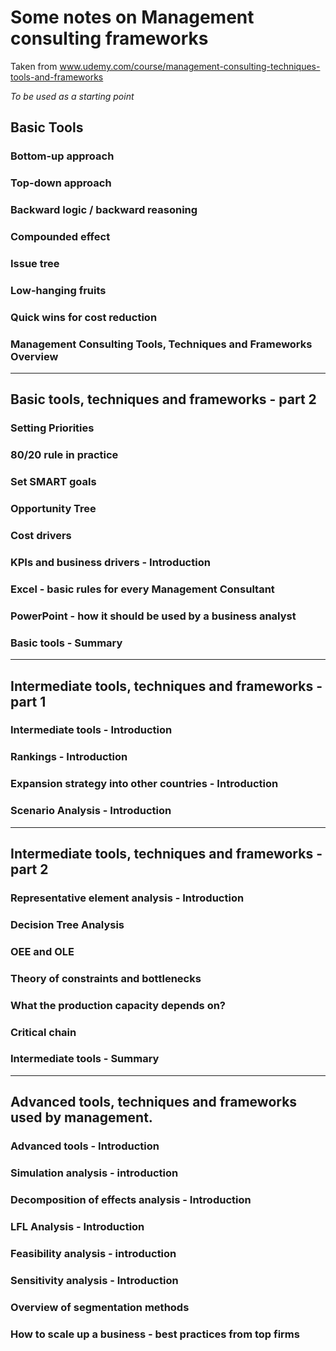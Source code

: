 # Some notes on Management consulting frameworks

Taken from www.udemy.com/course/management-consulting-techniques-tools-and-frameworks

*To be used as a starting point*

## Basic Tools

### Bottom-up approach

### Top-down approach

### Backward logic / backward reasoning

### Compounded effect

### Issue tree

### Low-hanging fruits

### Quick wins for cost reduction

### Management Consulting Tools, Techniques and Frameworks Overview

---

## Basic tools, techniques and frameworks - part 2

### Setting Priorities

### 80/20 rule in practice

### Set SMART goals

### Opportunity Tree

### Cost drivers

### KPIs and business drivers - Introduction

### Excel - basic rules for every Management Consultant

### PowerPoint - how it should be used by a business analyst

### Basic tools - Summary

---

## Intermediate tools, techniques and frameworks - part 1

### Intermediate tools - Introduction

### Rankings - Introduction

### Expansion strategy into other countries - Introduction

### Scenario Analysis - Introduction

---

## Intermediate tools, techniques and frameworks - part 2

### Representative element analysis - Introduction

### Decision Tree Analysis

### OEE and OLE

### Theory of constraints and bottlenecks

### What the production capacity depends on?

### Critical chain

### Intermediate tools - Summary

---

## Advanced tools, techniques and frameworks used by management.

### Advanced tools - Introduction

### Simulation analysis - introduction

### Decomposition of effects analysis - Introduction

### LFL Analysis - Introduction

### Feasibility analysis - introduction

### Sensitivity analysis - Introduction

### Overview of segmentation methods

### How to scale up a business - best practices from top firms